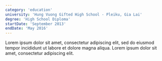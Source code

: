 ```yaml
---
category: 'education'
university: 'Hung Vuong Gifted High School - Pleiku, Gia Lai'
degree: 'High School Diploma'
startDate: 'September 2013'
endDate: 'May 2016'
---
```


Lorem ipsum dolor sit amet, consectetur adipiscing elit, sed do eiusmod tempor incididunt ut labore et dolore magna aliqua. Lorem ipsum dolor sit amet, consectetur adipiscing elit.
